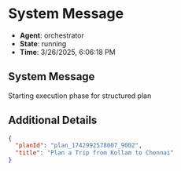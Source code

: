 # System Message

- **Agent**: orchestrator
- **State**: running
- **Time**: 3/26/2025, 6:06:18 PM

## System Message

Starting execution phase for structured plan

## Additional Details

```json
{
  "planId": "plan_1742992578007_9002",
  "title": "Plan a Trip from Kollam to Chennai"
}
```

